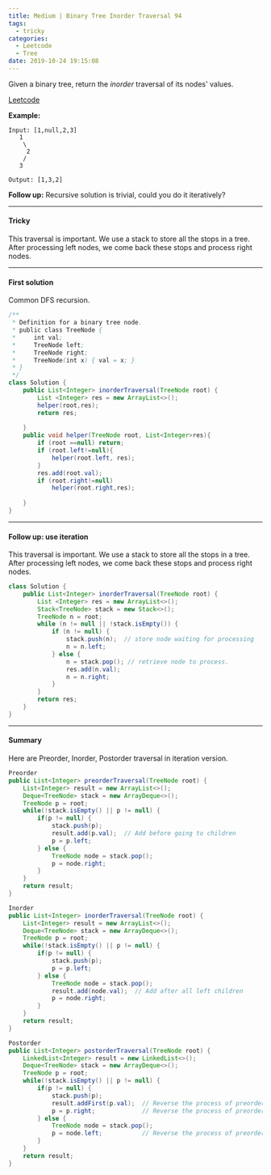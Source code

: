 ```yaml
---
title: Medium | Binary Tree Inorder Traversal 94
tags:
  - tricky
categories:
  - Leetcode
  - Tree
date: 2019-10-24 19:15:08
---
```


Given a binary tree, return the *inorder* traversal of its nodes' values.

[Leetcode](https://leetcode.com/problems/binary-tree-inorder-traversal/)

<!--more-->

**Example:**

```
Input: [1,null,2,3]
   1
    \
     2
    /
   3

Output: [1,3,2]
```

**Follow up:** Recursive solution is trivial, could you do it iteratively?

---

#### Tricky 

This traversal is important. We use a stack to store all the stops in a tree. After processing left nodes, we come back these stops and process right nodes.

---

#### First solution 

Common DFS recursion.

```java
/**
 * Definition for a binary tree node.
 * public class TreeNode {
 *     int val;
 *     TreeNode left;
 *     TreeNode right;
 *     TreeNode(int x) { val = x; }
 * }
 */
class Solution {
    public List<Integer> inorderTraversal(TreeNode root) {
        List <Integer> res = new ArrayList<>();
        helper(root,res);
        return res;
        
    }
    public void helper(TreeNode root, List<Integer>res){
        if (root ==null) return;
        if (root.left!=null){
            helper(root.left, res);
        }
        res.add(root.val);
        if (root.right!=null)
            helper(root.right,res);
        
    }
}
```

---

#### Follow up: use iteration

This traversal is important. We use a stack to store all the stops in a tree. After processing left nodes, we come back these stops and process right nodes.

```java
class Solution {
    public List<Integer> inorderTraversal(TreeNode root) {
        List <Integer> res = new ArrayList<>();
        Stack<TreeNode> stack = new Stack<>();
        TreeNode n = root;
        while (n != null || !stack.isEmpty()) {
            if (n != null) {
                stack.push(n);  // store node waiting for processing
                n = n.left;
            } else {
                n = stack.pop(); // retrieve node to process.
                res.add(n.val);
                n = n.right;
            }
        }
        return res;
    }
}
```

---

#### Summary 

Here are Preorder, Inorder, Postorder traversal in iteration version.

```java
Preorder
public List<Integer> preorderTraversal(TreeNode root) {
    List<Integer> result = new ArrayList<>();
    Deque<TreeNode> stack = new ArrayDeque<>();
    TreeNode p = root;
    while(!stack.isEmpty() || p != null) {
        if(p != null) {
            stack.push(p);
            result.add(p.val);  // Add before going to children
            p = p.left;
        } else {
            TreeNode node = stack.pop();
            p = node.right;   
        }
    }
    return result;
}
```

```java
Inorder
public List<Integer> inorderTraversal(TreeNode root) {
    List<Integer> result = new ArrayList<>();
    Deque<TreeNode> stack = new ArrayDeque<>();
    TreeNode p = root;
    while(!stack.isEmpty() || p != null) {
        if(p != null) {
            stack.push(p);
            p = p.left;
        } else {
            TreeNode node = stack.pop();
            result.add(node.val);  // Add after all left children
            p = node.right;   
        }
    }
    return result;
}
```

```java
Postorder
public List<Integer> postorderTraversal(TreeNode root) {
    LinkedList<Integer> result = new LinkedList<>();
    Deque<TreeNode> stack = new ArrayDeque<>();
    TreeNode p = root;
    while(!stack.isEmpty() || p != null) {
        if(p != null) {
            stack.push(p);
            result.addFirst(p.val);  // Reverse the process of preorder
            p = p.right;             // Reverse the process of preorder
        } else {
            TreeNode node = stack.pop();
            p = node.left;           // Reverse the process of preorder
        }
    }
    return result;
}
```



